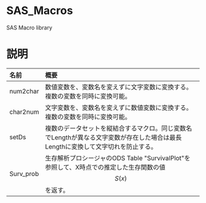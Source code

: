 # SAS_Macros
SAS Macro library


# 説明

|名前|概要|
|:---|:---|
|num2char|数値変数を、変数名を変えずに文字変数に変換する。複数の変数を同時に変換可能。|
|char2num|文字変数を、変数名を変えずに数値変数に変換する。複数の変数を同時に変換可能。|
|setDs|複数のデータセットを縦結合するマクロ。同じ変数名でLengthが異なる文字変数が存在した場合は最長Lengthに変換して文字切れを防止する。|
|Surv_prob|生存解析プロシージャのODS Table "SurvivalPlot"を参照して、X時点での推定した生存関数の値$$S(x)$$を返す。|
